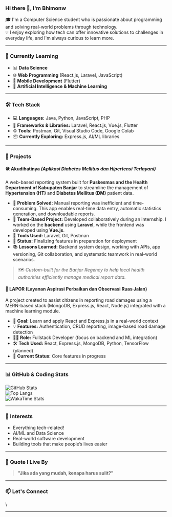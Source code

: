 ### Hi there 👋, I'm Bhimonw

🎓 I'm a Computer Science student who is passionate about programming and solving real-world problems through technology.\
💡 I enjoy exploring how tech can offer innovative solutions to challenges in everyday life, and I'm always curious to learn more.

---

### 🌱 Currently Learning

- 📊 **Data Science**
- 🌐 **Web Programming** (React.js, Laravel, JavaScript)
- 📱 **Mobile Development** (Flutter)
- 🤖 **Artificial Intelligence & Machine Learning**

---

### 🛠️ Tech Stack

- 💻 **Languages:** Java, Python, JavaScript, PHP
- 🔧 **Frameworks & Libraries:** Laravel, React.js, Vue.js, Flutter
- ⚙️ **Tools:** Postman, Git, Visual Studio Code, Google Colab
- 📦 **Currently Exploring:** Express.js, AI/ML libraries

---

### 💼 Projects

#### 🛠️ **Akudihatinya** *(Aplikasi Diabetes Mellitus dan Hipertensi Terlayani)*

A web-based reporting system built for **Puskesmas and the Health Department of Kabupaten Banjar** to streamline the management of **Hypertension (HT)** and **Diabetes Mellitus (DM)** patient data.

- 🧩 **Problem Solved:** Manual reporting was inefficient and time-consuming. This app enables real-time data entry, automatic statistics generation, and downloadable reports.
- 👥 **Team-Based Project:** Developed collaboratively during an internship. I worked on the **backend** using **Laravel**, while the frontend was developed using **Vue.js**.
- 🔧 **Tools Used:** Laravel, Git, Postman
- 🚀 **Status:** Finalizing features in preparation for deployment
- 📚 **Lessons Learned:** Backend system design, working with APIs, app versioning, Git collaboration, and systematic teamwork in real-world scenarios.

> 🗺️ *Custom-built for the Banjar Regency to help local health authorities efficiently manage medical report data.*

#### 🚧 **LAPOR (Layanan Aspirasi Perbaikan dan Observasi Ruas Jalan)**

A project created to assist citizens in reporting road damages using a MERN-based stack (MongoDB, Express.js, React, Node.js) integrated with a machine learning module.

- 🚀 **Goal:** Learn and apply React and Express.js in a real-world context
- 💡 **Features:** Authentication, CRUD reporting, image-based road damage detection
- 👨‍💻 **Role:** Fullstack Developer (focus on backend and ML integration)
- 🛠 **Tech Used:** React, Express.js, MongoDB, Python, TensorFlow (planned)
- 🧠 **Current Status:** Core features in progress

---

### 📊 GitHub & Coding Stats

![GitHub Stats](https://github-readme-stats.vercel.app/api?username=Bhimonw&show_icons=true&theme=default)\
![Top Langs](https://github-readme-stats.vercel.app/api/top-langs/?username=Bhimonw&layout=compact&theme=default)\
![WakaTime Stats](https://github-readme-stats.vercel.app/api/wakatime?username=Bhimonw)

---

### 🧠 Interests

- Everything tech-related!
- AI/ML and Data Science
- Real-world software development
- Building tools that make people’s lives easier

---

### 💬 Quote I Live By

> **"Jika ada yang mudah, kenapa harus sulit?"**

---

### 📫 Let's Connect

\

---

